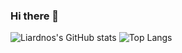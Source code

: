 ### Hi there 👋

![Liardnos's GitHub stats](https://github-readme-stats.vercel.app/api?username=liardnos&show_icons=true&theme=dracula&count_private=true&hide=prs)
![Top Langs](https://github-readme-stats.vercel.app/api/top-langs/?username=liardnos&layout=compact&theme=dracula)
<!--

Here are some ideas to get you started:

- 🔭 I’m currently working on ...
- 🌱 I’m currently learning ...
- 👯 I’m looking to collaborate on ...
- 🤔 I’m looking for help with ...
- 💬 Ask me about ...
- 📫 How to reach me: ...
- 😄 Pronouns: ...
- ⚡ Fun fact: ...
-->
